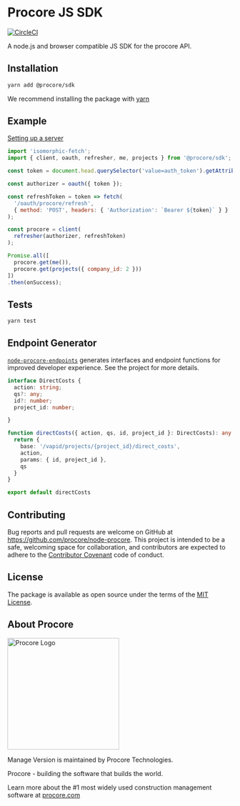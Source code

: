 # Procore JS SDK

[![CircleCI](https://circleci.com/gh/procore/node-procore.svg?style=svg&circle-token=b24f4748ba5d14817088d02a0e14d376e1461c60)](https://circleci.com/gh/procore/node-procore)

A node.js and browser compatible JS SDK for the procore API.

## Installation
```bash
yarn add @procore/sdk
```
We recommend installing the package with [yarn](http://yarnpkg.com)

## Example

[Setting up a server](/guides/setup.md)

```javascript
import 'isomorphic-fetch';
import { client, oauth, refresher, me, projects } from '@procore/sdk';

const token = document.head.querySelector('value=auth_token').getAttribute('content');

const authorizer = oauth({ token });

const refreshToken = token => fetch(
  '/oauth/procore/refresh',
  { method: 'POST', headers: { 'Authorization': `Bearer ${token}` } }
);

const procore = client(
  refresher(authorizer, refreshToken)
);

Promise.all([
  procore.get(me()),
  procore.get(projects({ company_id: 2 }))
])
.then(onSuccess);
```


## Tests
```
yarn test
```

## Endpoint Generator

[`node-procore-endpoints`](https://github.com/procore/node-procore-endpoints) generates interfaces and endpoint functions for improved developer experience. See the project for more details.

```typescript
interface DirectCosts {
  action: string;
  qs?: any;
  id?: number;
  project_id: number;

}

function directCosts({ action, qs, id, project_id }: DirectCosts): any {
  return {
    base: '/vapid/projects/{project_id}/direct_costs',
    action,
    params: { id, project_id },
    qs
  }
}

export default directCosts

```

## Contributing

Bug reports and pull requests are welcome on GitHub at https://github.com/procore/node-procore. This project is
intended to be a safe, welcoming space for collaboration, and contributors are expected to adhere to the
[Contributor Covenant](http://contributor-covenant.org) code of conduct.


## License

The package is available as open source under the terms of the [MIT License](http://opensource.org/licenses/MIT).

## About Procore

<img
  src="https://www.procore.com/images/procore_logo.png"
  alt="Procore Logo"
  width="250px"
/>

Manage Version is maintained by Procore Technologies.

Procore - building the software that builds the world.

Learn more about the #1 most widely used construction management software at [procore.com](https://www.procore.com/)
